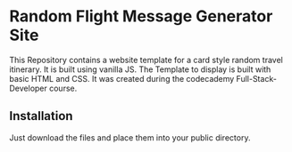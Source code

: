 # Random Flight Message Generator Site
This Repository contains a website template for a card style random travel itinerary. It is built using vanilla JS. The Template to display is built with basic HTML and CSS. It was created during the codecademy Full-Stack-Developer course. 

## Installation
Just download the files and place them into your public directory.
